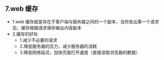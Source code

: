 ## 7.web 缓存

* 1.web 缓存就是存在于客户端与服务器之间的一个副本，当你发出第一个请求后，缓存根据请求保存输出内容副本
* 2.缓存的好处
  * 1.减少不必要的请求
  * 2.降低服务器的压力，减少服务器的消耗
  * 3.降低网络延迟，加快页面打开速度（直接读取浏览器的数据）
